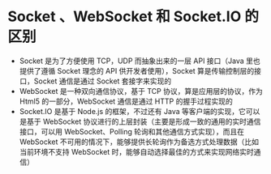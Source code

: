 # Socket 、WebSocket 和 Socket.IO 的区别
- Socket 是为了方便使用 TCP，UDP 而抽象出来的一层 API 接口（Java 里也提供了遵循 Socket 理念的 API 供开发者使用），Socket 算是传输控制层的接口，Socket 通信是通过 Socket 套接字来实现的
- WebSocket 是一种双向通信协议，基于 TCP 协议，算是应用层的协议，作为 Html5 的一部分，WebSocket 通信是通过 HTTP 的握手过程实现的
- Socket.IO 是基于 Node.js 的框架，不过还有 Java 等客户端的实现，它可以是基于 WebSocket 协议进行的上层封装（主要是形成一致的通用的实时通信接口，可以用 WebSocket、Polling 轮询和其他通信方式实现），而且在 WebSocket 不可用的情况下，能够提供长轮询作为备选方式处理数据（比如当前环境不支持 WebSocket 时，能够自动选择最佳的方式来实现网络实时通信）
